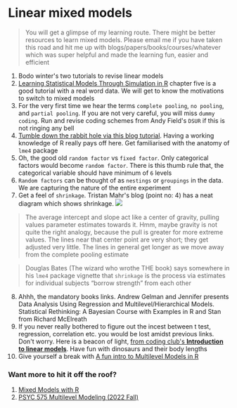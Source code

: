 # Linear mixed models


> You will get a glimpse of my learning route. There might be better resources to learn mixed models. Please email me if you have taken this road and hit me up with blogs/papers/books/courses/whatever which was super helpful and made the learning fun, easier and efficient

1. Bodo winter's two tutorials to revise linear models
2. [Learning Statistical Models Through Simulation in R](https://psyteachr.github.io/stat-models-v1/introducing-linear-mixed-effects-models.html) chapter five is a good tutorial with a real word data. We will get to know the motivations to switch to mixed models
3. For the very first time we hear the terms `complete pooling`, `no pooling`, and `partial pooling`. If you are not very careful, you will miss `dummy coding`. Run and revise coding schemes from Andy Field's `DSUR` if this is not ringing any bell
4. [Tumble down the rabbit hole via this blog tutorial](https://www.tjmahr.com/plotting-partial-pooling-in-mixed-effects-models/). Having a working knowledge of R really pays off here. Get familiarised with the anatomy of `lme4` package
5. Oh, the good old `random factor` vs `fixed factor`. Only categorical factors would become `random factor`. There is this thumb rule that, the categorical variable should have minimum of `6` levels
6. `Random factors` can be thought of as `nestings` or `groupings` in the data. We are capturing the nature of the entire experiment
7. Get a feel of `shrinkage`. Tristan Mahr's blog (point no: 4) has a neat diagram which shows shrinkage. ![](https://www.tjmahr.com/figs/2017-06-22-plotting-partial-pooling-in-mixed-effects-models/shrinkage-plot-1.png)
> The average intercept and slope act like a center of gravity, pulling values parameter estimates towards it. Hmm, maybe gravity is not quite the right analogy, because the pull is greater for more extreme values. The lines near that center point are very short; they get adjusted very little. The lines in general get longer as we move away from the complete pooling estimate

> Douglas Bates (The wizard who wrothe THE book) says somewhere in his `lme4` package vignette that `shrinkage` is the process via estimates for individual subjects “borrow strength” from each other

8. Ahhh, the mandatory books links. Andrew Gelman and Jennifer presents Data Analysis Using Regression and Multilevel/Hierarchical Models. Statistical Rethinking: A Bayesian Course with Examples in R and Stan from Richard McElreath
9. If you never really bothered to figure out the incest between t test, regression, correlation etc. you would be lost amidst previous links. Don't worry. Here is a beacon of light, [from coding club's **Introduction to linear models**](https://ourcodingclub.github.io/tutorials/mixed-models/). Have fun with dinosaurs and their body lengths
10. Give yourself a break with [A fun intro to Multilevel Models in R](https://favstats.github.io/intro_multilevel/slides/#1)

### Want more to hit it off the roof?
1. [Mixed Models with R](https://m-clark.github.io/mixed-models-with-R/)
2. [PSYC 575 Multilevel Modeling (2022 Fall)](https://psyc575-2022fall.netlify.app/)
